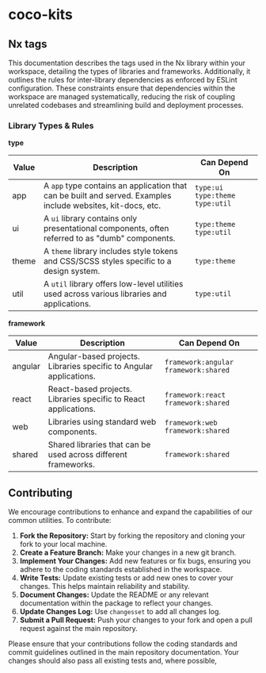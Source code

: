 # coco-kits

## Nx tags
This documentation describes the tags used in the Nx library within your workspace, detailing the types of libraries and frameworks.
Additionally, it outlines the rules for inter-library dependencies as enforced by ESLint configuration.
These constraints ensure that dependencies within the workspace are managed systematically, reducing the risk of coupling unrelated codebases and streamlining build and deployment processes.

### Library Types & Rules

**type**

| Value   | Description                                                                                                  | Can Depend On                      |
|---------|--------------------------------------------------------------------------------------------------------------|------------------------------------|
| app     | A `app` type contains an application that can be built and served. Examples include websites, kit-docs, etc. | `type:ui` `type:theme` `type:util` |
| ui      | A `ui` library contains only presentational components, often referred to as "dumb" components.              | `type:theme` `type:util`           |
| theme   | A `theme` library includes style tokens and CSS/SCSS styles specific to a design system.                     | `type:theme`                       |
| util    | A `util` library offers low-level utilities used across various libraries and applications.                  | `type:util`                        |

**framework**

| Value      | Description                                                               | Can Depend On                          |
|------------|---------------------------------------------------------------------------|----------------------------------------|
| angular    | Angular-based projects. Libraries specific to Angular applications.       | `framework:angular` `framework:shared` |
| react      | React-based projects. Libraries specific to React applications.           | `framework:react` `framework:shared`   |
| web        | Libraries using standard web components.                                  | `framework:web` `framework:shared`     |
| shared     | Shared libraries that can be used across different frameworks.            | `framework:shared`                     |


## Contributing

We encourage contributions to enhance and expand the capabilities of our common utilities. To contribute:

1. **Fork the Repository:** Start by forking the repository and cloning your fork to your local machine.
2. **Create a Feature Branch:** Make your changes in a new git branch.
3. **Implement Your Changes:** Add new features or fix bugs, ensuring you adhere to the coding standards established in the workspace.
4. **Write Tests:** Update existing tests or add new ones to cover your changes. This helps maintain reliability and stability.
5. **Document Changes:** Update the README or any relevant documentation within the package to reflect your changes.
6. **Update Changes Log:** Use `changesset` to add all changes log.
7. **Submit a Pull Request:** Push your changes to your fork and open a pull request against the main repository.

Please ensure that your contributions follow the coding standards and commit guidelines outlined in the main repository documentation.
Your changes should also pass all existing tests and, where possible,
